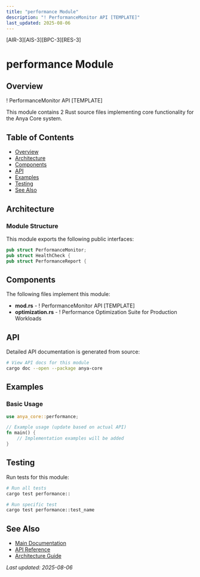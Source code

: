 ```yaml
---
title: "performance Module"
description: "! PerformanceMonitor API [TEMPLATE]"
last_updated: 2025-08-06
---
```


[AIR-3][AIS-3][BPC-3][RES-3]

# performance Module

## Overview

! PerformanceMonitor API [TEMPLATE]

This module contains 2 Rust source files implementing core functionality for the Anya Core system.

## Table of Contents

- [Overview](#overview)
- [Architecture](#architecture)
- [Components](#components)
- [API](#api)
- [Examples](#examples)
- [Testing](#testing)
- [See Also](#see-also)

## Architecture

### Module Structure

This module exports the following public interfaces:

```rust
pub struct PerformanceMonitor;
pub struct HealthCheck {
pub struct PerformanceReport {
```

## Components

The following files implement this module:

- **mod.rs** - ! PerformanceMonitor API [TEMPLATE]
- **optimization.rs** - ! Performance Optimization Suite for Production Workloads

## API

Detailed API documentation is generated from source:

```bash
# View API docs for this module
cargo doc --open --package anya-core
```

## Examples

### Basic Usage

```rust
use anya_core::performance;

// Example usage (update based on actual API)
fn main() {
    // Implementation examples will be added
}
```

## Testing

Run tests for this module:

```bash
# Run all tests
cargo test performance::

# Run specific test
cargo test performance::test_name
```

## See Also

- [Main Documentation](../README.md)
- [API Reference](../api/README.md)
- [Architecture Guide](../architecture/README.md)

*Last updated: 2025-08-06*
